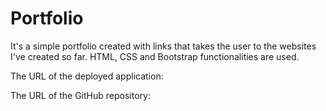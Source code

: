 # Portfolio
It's a simple portfolio created with links that takes the user to the websites I've created so far.
HTML, CSS and Bootstrap functionalities are used. 

The URL of the deployed application: 

The URL of the GitHub repository:
